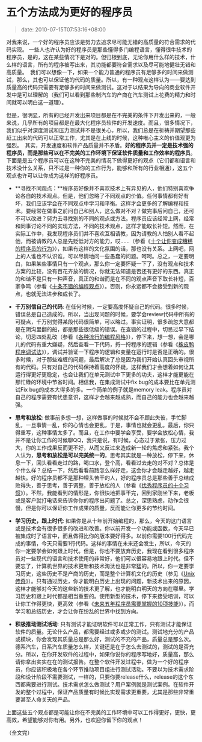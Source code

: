 # 五个方法成为更好的程序员
>date: 2010-07-15T07:53:16+08:00


对我来说，一个好的程序员应该是努力去追求尽可能无错的高质量的符合需求的代码实现。 一些人也许认为好的程序员是那些懂得多门编程语言，懂得很牛技术的程序员，是的，这在某些情况下是对的。但归根到底，无论你用什么样的技术，什么样的语言，所有的程序被写出来，其功能都要符合需求以及尽可能地健壮无错和高质量。  我们可以想像一下，如果一个能力普通的程序员有足够多的时间来做测试，那么，其也可以保证他的代码的质量。所以，有一种观点这样认为——要达到质量高的代码只需要有足够多的时间来做测试。这对于以结果为导向的商业软件开发中是可以理解的（我们可以看到那些制汽车的产商在汽车测试上花费的精力和时间就可以明白这一道理）。


但是，很明显，所有的已经开发出来项目都是在不完美的条件下开发出来的，一般来说，几乎所有的项目都是在最大化程序员软件的开发速度。而且，很多情况下，我们似乎对深度测试和压力测试并不是很关心，所以，我们总是在祈祷并期望那些赶工出来的代码可以正常工作，尤其是在上线的时候，这种唯心主义的价值观更为强烈。  其实，开发速度和软件产品质量并不矛盾。**好的程序员并一定是技术强的程序员，而是那些可以在不完美的工作环境下保证软件质量和工作效率的程序员**。下面是是五个程序员可以在这种不完美的情况下做得更好的观点（它们都和语言和技术没什么关系，只不过是一种你的工作行为，能够和所有的行业相通），这五个观点也许可以让你成为这样的好程序员。



* **寻找不同观点：**程序员好像并不喜欢技术上有异见的人，他们特别喜欢争论各自的技术观点。但是，他们忽略了不同观点的价值。任何事情都有好有坏，我们应该学会在不同观点中学习和平衡。这样才会更多的了解编程和技术。要经常在做事之前问自己和别人，这么做对不对？做完事后问自己，还可不可以改进？努力去寻找别的不同的观点或方法。程序员应该经常上网，经常和同事讨论不同的实现方法，不同的技术观点，这样才能取长补短。然而，在实际工作中，我发现程序员们并不喜欢互相请教，因为请教的人怕别人看不起他，而被请教的人总是先贬低对方的能力，哎……（参看《[十个让你变成糟糕的程序员的行为](https://coolshell.cn/articles/1081.html)》），如果有这样的文化氛围的话，那也没有关系。上网吧，网上的人谁也不认识谁，可以尽情地问一些愚蠢的问题。呵呵。总之，一定要明白，如果某些事情只有一个观点，那么你一定要怀疑一下了，没有观点和技术方案的比较，没有百花齐放的情况，你就无法知道是否还有更好的东西。真正的和谐不是只有一种声音，真正的和谐而是在不同的观点声音下取长补短，百家争鸣（参看《[十条不错的编程观点](https://coolshell.cn/articles/2424.html)》）。否则，你永远都不会接受到新的观点，也就无法进步和成长了。




* **千万别信自己的代码**: 在任何时候，一定要高度怀疑自己的代码。很多时候，错误总是自己造成的。所以，当出现问题的时候，要学会review代码中所有的可疑点，千万别觉得某段代码很简单，可以略过。事实证明，很多疏忽大意都是在阴沟里翻的船，都是那些很低级的错误。在查错的过程中，切忌过早下结论，切忌四处乱改（参看《[各种流行的编程风格](https://coolshell.cn/articles/2058.html)》），停下来，想一想，会是哪儿的代码有重大嫌疑，然后查看一下代码，捋一捋程序的逻辑（参看《[橡皮鸭程序调试法](https://coolshell.cn/articles/1719.html)》），调试并验证一下程序的逻辑和变量在运行时是否是正确的。很多时候，对于那些难缠的问题，最后解决了总是因为我们开始认真回头审视所有的代码。只有对自己的代码保持着高度的怀疑，这样我们才会想着如何让其运行得更好更稳定，也会让我们在单元测试中下更多的功夫，这样才能更能在那忙碌的环境中节省时间。相信我，在集成测试中fix bug的成本要比在单元测试Fix bug的成本大得多的多。一个简单的例子就是memory leak。程序员对自己的程序需要有忧患意识，这样才会越来越成熟，而自己的能力也会越来越强。



* **思考和放松**: 做事前多想一想，这样做事的时候就不会不顾此失彼，手忙脚乱，一旦事情一乱，你的心情也会更乱，于是，事情也就会更乱。最后，你只得重写，这种事情太多了。而且，在工作中要学会享受，要学会放松心情，我并不是让你工作的时候聊QQ，我只是说，有时候，心态过于紧张，压力过大，你的工作成果反而更不好，从而又反过来造成新一轮的焦虑和紧张。我个人认为，**思考和放松是可以完美统一的**，思考其实就是一种放松，停下来，休息一下，回头看看走过的路，喝口水，登个高，看看过去走的对不对？总体是个什么样？总结一下，然后看看前路怎么样好走，这会你才会越走越好，越走越快。好的程序员都不是那种埋头苦干的人，好的程序员总是那些善于总结成败得失，善于思考，善于调整，善于放松的人（参看《[优秀程序员的十个习惯](https://coolshell.cn/articles/222.html)》）。不然，我能看到的情形是，你很快地把事干完，回到家刚坐下来，老板或是客户就打电话来告诉你你的程序出问题了。总之，深思熟虑，动作会很慢，但是你可以保证你工作成果的质量，反而能让你更多的节约时间。



* **学习历史，跟上时代**: 如果你是从十年前开始编程的，那么，今天的这门语言或是技术会有很多很多的改进和改善。你以前开发一个功能或函数，今天早已被集成时了语言中，而且做得比你的版本要好得多。以前你需要100行代码完成的事情，今天只需要1行代码。这样的事情在未来还会发生，所以，今天的你一定要学会如何跟上时代。但是，你也不要放弃历史，我现在看到很多程序员对一些现代的语言和技术使用的非常好，他们可以很容易地跟上时代。但不要忘了，计算机世界的技术更新和技术淘汰也是非常猛的。所以，你一定要学习历史，这些历史不是产商的历史，而是整个计算机文化的历史（参见《[Unix传奇](https://coolshell.cn/articles/2322.html)》）。只有通过历史，你才能明白历史上出现的问题，新技术出来的原因，这样才能够对今天的这些新的技术更了解，也才能明白明天的方向在哪里。学习历史和跟上时代都是相当重要的。使用新型的技术，停下来接受培训，可以让你工作得更快，更高效（参看《[未来五年程序员需要掌握的10项技能](https://coolshell.cn/articles/511.html)》）。而学习和总结历史，才会让你在纷乱的世界中找到方向。



* **积极推动测试活动**: 只有测试才能证明软件可以正常工作，只有测试才能保证软件的质量。无论什么产品，都需要经过或多或少的测试。测试地充分的产品或模块，你会发现其质量总是那么好，测试的不充的产品，质量总是那么次。德系汽车，日系汽车质量怎么样，关键还是在于怎么去测试的，测试的是否充分。所以，在你开发软件的过程中，如果你说你的程序写地好，质量高，那么请你拿出实实在在的测试报告。在整个软件开发过程中，做为一个好的程序员，你应该积极地在各个环节推动项目组进行测试活动。不要以为技术需求阶段和设计阶段不需要测试，一样的，只要你要release什么，release的这个东西都需要进行测试。技术需求怎么做测试？用户案例就是测试案例。在软件开发的整个过程中，保证产品质量有时候比实现需求更重要，尤其是那些非常重要甚至人命关天的产品。


上面这些五个观点都是可能让你在不完美的工作环境中可以工作得更好，更快，更高效，希望能够对你有用。另外，也欢迎你留下你的观点！


（全文完）


